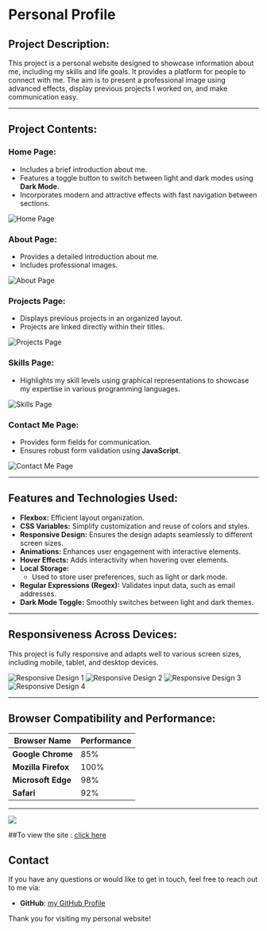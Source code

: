 # Personal Profile

## Project Description:
This project is a personal website designed to showcase information about me, including my skills and life goals. It provides a platform for people to connect with me. The aim is to present a professional image using advanced effects, display previous projects I worked on, and make communication easy.

---

## Project Contents:

### **Home Page:**
- Includes a brief introduction about me.
- Features a toggle button to switch between light and dark modes using **Dark Mode**.
- Incorporates modern and attractive effects with fast navigation between sections.

![Home Page](https://github.com/user-attachments/assets/e0c60807-d6f6-4315-bb16-497a38fef228)

### **About Page:**
- Provides a detailed introduction about me.
- Includes professional images.

![About Page](https://github.com/user-attachments/assets/92ef1122-e469-4100-9d01-4298ad9fd15a)

### **Projects Page:**
- Displays previous projects in an organized layout.
- Projects are linked directly within their titles.

![Projects Page](https://github.com/user-attachments/assets/f12dc300-805b-4c82-a16b-f724d3da1616)

### **Skills Page:**
- Highlights my skill levels using graphical representations to showcase my expertise in various programming languages.

![Skills Page](https://github.com/user-attachments/assets/ea7efcbf-feb9-474b-841f-646210558d18)

### **Contact Me Page:**
- Provides form fields for communication.
- Ensures robust form validation using **JavaScript**.

![Contact Me Page](https://github.com/user-attachments/assets/e2938d97-47e5-471b-a7f6-fc765aef3f53)

---

## Features and Technologies Used:

- **Flexbox:** Efficient layout organization.
- **CSS Variables:** Simplify customization and reuse of colors and styles.
- **Responsive Design:** Ensures the design adapts seamlessly to different screen sizes.
- **Animations:** Enhances user engagement with interactive elements.
- **Hover Effects:** Adds interactivity when hovering over elements.
- **Local Storage:**
  - Used to store user preferences, such as light or dark mode.
- **Regular Expressions (Regex):** Validates input data, such as email addresses.
- **Dark Mode Toggle:** Smoothly switches between light and dark themes.

---

## Responsiveness Across Devices:

This project is fully responsive and adapts well to various screen sizes, including mobile, tablet, and desktop devices.

![Responsive Design 1](https://github.com/user-attachments/assets/e0c60807-d6f6-4315-bb16-497a38fef228)
![Responsive Design 2](https://github.com/user-attachments/assets/d032e177-88c4-48bf-b6ea-a7cd48cf3d5c)
![Responsive Design 3](https://github.com/user-attachments/assets/7092e6b1-364d-4ba8-9dfb-f7f1334c3f53)
![Responsive Design 4](https://github.com/user-attachments/assets/a044b3fe-a8cb-4600-acec-c1de67d19507)

---

## Browser Compatibility and Performance:

| Browser Name       | Performance |
|--------------------|-------------|
| **Google Chrome**  | 85%         |
| **Mozilla Firefox**| 100%        |
| **Microsoft Edge** | 98%         |
| **Safari**         | 92%         |

---

<img src="https://github.com/user-attachments/assets/c9d2526b-058f-4b64-9b40-1a28676db33d">

</div>

##To view the site :
[click here](https://alaakhai.github.io/Personal-profile/)
## Contact

If you have any questions or would like to get in touch, feel free to reach out to me via:
- **GitHub**: [my GitHub Profile](https://github.com/Alaakhai)

Thank you for visiting my personal website!
